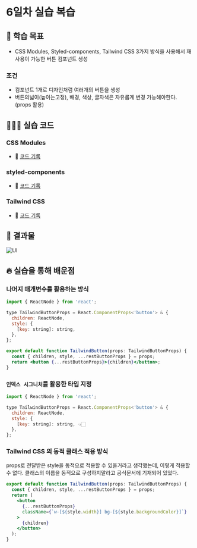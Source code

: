 # 6일차 실습 복습

## 🎯 학습 목표

- CSS Modules, Styled-components, Tailwind CSS 3가지 방식을 사용해서 재사용이 가능한 버튼 컴포넌트 생성

### 조건

- 컴포넌트 1개로 디자인처럼 여러개의 버튼을 생성
- 버튼의넓이(높이는고정), 배경, 색상, 글자색은 자유롭게 변경 가능해야한다. (props 활용)

## 👩🏻‍💻 실습 코드

### CSS Modules

- 🔗 [코드 기록](https://github.com/magrowing/Project-Camp-Next-Homework/commit/b0fb5b9398904e98cfa31339990448210e43ef15)

### styled-components

- 🔗 [코드 기록](https://github.com/magrowing/Project-Camp-Next-Homework/commit/5f846f7d6c297d2922b76ed798b3bcb8c216ce2c)

### Tailwind CSS

- 🔗 [코드 기록](https://github.com/magrowing/Project-Camp-Next-Homework/commit/e7119a45dc3ad9ac583d0b819e391763cadf552e)

## 🤗 결과물

![UI](https://img1.daumcdn.net/thumb/R1280x0/?scode=mtistory2&fname=https%3A%2F%2Fblog.kakaocdn.net%2Fdn%2Fda1xAc%2FbtsHKqJYFBG%2F85yhnSUF5aeC5lUtMx2gkK%2Fimg.png)

## 🔥 실습을 통해 배운점

### 나머지 매개변수를 활용하는 방식

```jsx
import { ReactNode } from 'react';

type TailwindButtonProps = React.ComponentProps<'button'> & {
  children: ReactNode,
  style: {
    [key: string]: string,
  },
};

export default function TailwindButton(props: TailwindButtonProps) {
  const { children, style, ...restButtonProps } = props;
  return <button {...restButtonProps}>{children}</button>;
}
```

### `인덱스 시그니처`를 활용한 타입 지정

```jsx
import { ReactNode } from 'react';

type TailwindButtonProps = React.ComponentProps<'button'> & {
  children: ReactNode,
  style: {
    [key: string]: string, 👈🏻
  },
};
```

### Tailwind CSS 의 동적 클래스 적용 방식

props로 전달받은 style을 동적으로 적용할 수 있을거라고 생각했는데, 이렇게 적용할 수 없다. 클래스의 이름을 동적으로 구성하지말라고 공식문서에 기재되어 있었다.

```jsx
export default function TailwindButton(props: TailwindButtonProps) {
  const { children, style, ...restButtonProps } = props;
  return (
    <button
      {...restButtonProps}
      className={`w-[${style.width}] bg-[${style.backgroundColor}]`}
    >
      {children}
    </button>
  );
}
```
